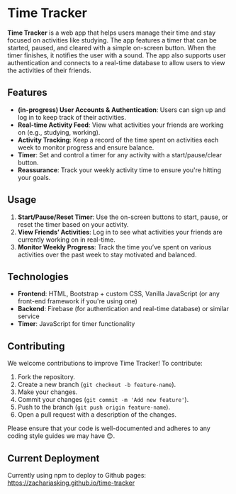 # Time Tracker

**Time Tracker** is a web app that helps users manage their time and stay focused on activities like studying. The app features a timer that can be started, paused, and cleared with a simple on-screen button. When the timer finishes, it notifies the user with a sound. The app also supports user authentication and connects to a real-time database to allow users to view the activities of their friends.

## Features

- **(in-progress) User Accounts & Authentication**: Users can sign up and log in to keep track of their activities.
- **Real-time Activity Feed**: View what activities your friends are working on (e.g., studying, working).
- **Activity Tracking**: Keep a record of the time spent on activities each week to monitor progress and ensure balance.
- **Timer**: Set and control a timer for any activity with a start/pause/clear button.
- **Reassurance**: Track your weekly activity time to ensure you're hitting your goals.

## Usage

1. **Start/Pause/Reset Timer**: Use the on-screen buttons to start, pause, or reset the timer based on your activity.
2. **View Friends’ Activities**: Log in to see what activities your friends are currently working on in real-time.
3. **Monitor Weekly Progress**: Track the time you’ve spent on various activities over the past week to stay motivated and balanced.

## Technologies

- **Frontend**: HTML, Bootstrap + custom CSS, Vanilla JavaScript (or any front-end framework if you're using one)
- **Backend**: Firebase (for authentication and real-time database) or similar service
- **Timer**: JavaScript for timer functionality

## Contributing

We welcome contributions to improve Time Tracker! To contribute:

1. Fork the repository.
2. Create a new branch (`git checkout -b feature-name`).
3. Make your changes.
4. Commit your changes (`git commit -m 'Add new feature'`).
5. Push to the branch (`git push origin feature-name`).
6. Open a pull request with a description of the changes.

Please ensure that your code is well-documented and adheres to any coding style guides we may have 😊.

## Current Deployment
Currently using npm to deploy to Github pages: https://zachariasking.github.io/time-tracker
